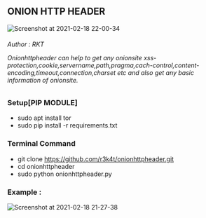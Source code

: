 <h2> ONION HTTP HEADER </h2>

![Screenshot at 2021-02-18 22-00-34](https://user-images.githubusercontent.com/69615463/108385392-d1957c00-7235-11eb-8157-5bad0b81a0cc.png)

<h6> Author : RKT </6>


Onionhttpheader can help to get any onionsite xss-protection,cookie,servername,path,pragma,cach-control,content-encoding,timeout,connection,charset etc and  also get any basic information of onionsite.

### Setup[PIP MODULE] ### 

+ sudo apt install tor
+ sudo pip install -r requirements.txt

### Terminal Command ###

+ git clone https://github.com/r3k4t/onionhttpheader.git
+ cd onionhttpheader
+ sudo python onionhttpheader.py

### Example : ###

![Screenshot at 2021-02-18 21-27-38](https://user-images.githubusercontent.com/69615463/108385472-e70aa600-7235-11eb-907f-5d2497041ac6.png)

